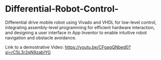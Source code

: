 # Differential-Robot-Control-

Differential drive mobile robot using Vivado and VHDL for low-level control, integrating assembly-level programming for efficient hardware interaction, and designing a user interface in App Inventor to enable intuitive robot navigation and obstacle avoidance.


Link to a demostrative Video: https://youtu.be/CFgagQNbed0?si=rC5L3r2qN9zabIYG
